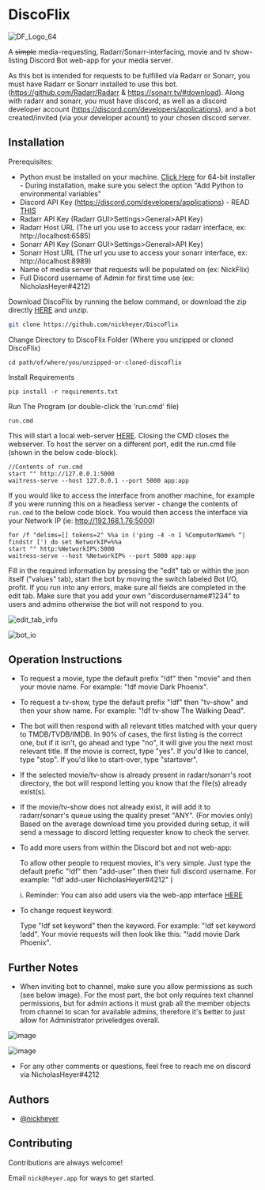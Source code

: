 # DiscoFlix

![DF_Logo_64](https://user-images.githubusercontent.com/60236014/181656541-07810357-318a-4357-aa4f-642e306b14e9.png)

A ~~simple~~ media-requesting, Radarr/Sonarr-interfacing, movie and tv show-listing Discord Bot web-app for your media server. 

As this bot is intended for requests to be fulfilled via Radarr or Sonarr, you must have Radarr or Sonarr installed to use this bot. (https://github.com/Radarr/Radarr & https://sonarr.tv/#download). Along with radarr and sonarr, you must have discord, as well as a discord developer account (https://discord.com/developers/applications), and a bot created/invited (via your developer acount) to your chosen discord server.



## Installation

Prerequisites:

- Python must be installed on your machine. [Click Here](https://www.python.org/ftp/python/3.10.4/python-3.10.4-amd64.exe) for 64-bit installer - During installation, make sure you select the option "Add Python to environmental variables"
- Discord API Key (https://discord.com/developers/applications) - READ [THIS](#further-notes)
- Radarr API Key (Radarr GUI>Settings>General>API Key)
- Radarr Host URL (The url you use to access your radarr interface, ex: http://localhost:6585)
- Sonarr API Key (Sonarr GUI>Settings>General>API Key)
- Sonarr Host URL (The url you use to access your sonarr interface, ex: http://localhost:8989)
- Name of media server that requests will be populated on (ex: NickFlix)
- Full Discord username of Admin for first time use (ex: NicholasHeyer#4212)


Download DiscoFlix by running the below command, or download the zip directly [HERE](https://github.com/nickheyer/DiscoFlix/raw/main/DiscoFlix.zip) and unzip.
```bash
git clone https://github.com/nickheyer/DiscoFlix
```

Change Directory to DiscoFlix Folder (Where you unzipped or cloned DiscoFlix)
```
cd path/of/where/you/unzipped-or-cloned-discoflix
```

Install Requirements
```
pip install -r requirements.txt 
```

Run The Program (or double-click the 'run.cmd' file)
```
run.cmd
```

This will start a local web-server [HERE](http://127.0.0.1:5000).
Closing the CMD closes the webserver. To host the server on a different port, edit the run.cmd file (shown in the below code-block).
```
//Contents of run.cmd
start "" http://127.0.0.1:5000
waitress-serve --host 127.0.0.1 --port 5000 app:app
```

If you would like to access the interface from another machine, for example if you were running this on a headless server - change the contents of `run.cmd` to the below code block. You would then access the interface via your Network IP (ie: http://192.168.1.76:5000)
```
for /f "delims=[] tokens=2" %%a in ('ping -4 -n 1 %ComputerName% ^| findstr [') do set NetworkIP=%%a
start "" http:%NetworkIP%:5000
waitress-serve --host %NetworkIP% --port 5000 app:app
```


Fill in the required information by pressing the "edit" tab or within the json itself ("values" tab), start the bot by moving the switch labeled Bot I/O, profit. If you run into any errors, make sure all fields are completed in the edit tab. Make sure that you add your own "discordusername#1234" to users and admins otherwise the bot will not respond to you. 

![edit_tab_info](https://user-images.githubusercontent.com/60236014/181657291-75e4192f-f5b6-41e1-b296-dcd6abcffe69.png)

![bot_io](https://user-images.githubusercontent.com/60236014/181657296-dac2f704-49db-4cdc-afb5-62c92e142cf3.png)

## Operation Instructions

- To request a movie, type the default prefix "!df" then "movie" and then your movie name. For example: "!df movie Dark Phoenix".
- To request a tv-show, type the default prefix "!df" then "tv-show" and then your show name. For example: "!df tv-show The Walking Dead".
- The bot will then respond with all relevant titles matched with your query to TMDB/TVDB/IMDB. In 90% of cases, the first listing is the correct one, but if it isn't, go ahead and type "no", it will give you the next most relevant title. If the movie is correct, type "yes". If you'd like to cancel, type "stop". If you'd like to start-over, type "startover".
- If the selected movie/tv-show is already present in radarr/sonarr's root directory, the bot will respond letting you know that the file(s) already exist(s).
- If the movie/tv-show does not already exist, it will add it to radarr/sonarr's queue using the quality preset "ANY".
(For movies only) Based on the average download time you provided during setup, it will send a message to discord letting requester know to check the server.
- To add more users from within the Discord bot and not web-app:

    To allow other people to request movies, it's very simple. Just type the default prefic "!df" then "add-user" then their full       discord username. For example: "!df add-user NicholasHeyer#4212" )
    
    i. Reminder: You can also add users via the web-app interface [HERE](http://127.0.0.1:5000)
- To change request keyword:

    Type "!df set keyword" then the keyword. For example: "!df set keyword !add". Your movie requests will then look like this:         "!add movie Dark Phoenix".

## Further Notes

- When inviting bot to channel, make sure you allow permissions as such (see below image). For the most part, the bot only requires text channel permissions, but for admin actions it must grab all the member objects from channel to scan for available admins, therefore it's better to just allow for Administrator priveledges overall.

![image](https://user-images.githubusercontent.com/60236014/181997169-4b7f3c1d-dc72-4ca2-83db-bcea56814bea.png)

![image](https://user-images.githubusercontent.com/60236014/181997296-0aa40040-34f0-4f56-ab87-34a396493417.png)

- For any other comments or questions, feel free to reach me on discord via NicholasHeyer#4212




## Authors

- [@nickheyer](https://www.github.com/nickheyer)


## Contributing

Contributions are always welcome!

Email `nick@heyer.app` for ways to get started.

